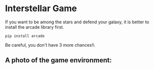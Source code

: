 # Interstellar Game
If you want to be among the stars and defend your galaxy, it is better to install the arcade library first.
```
pip install arcade
```
Be careful, you don't have 3 more chances!\
## A photo of the game environment:

